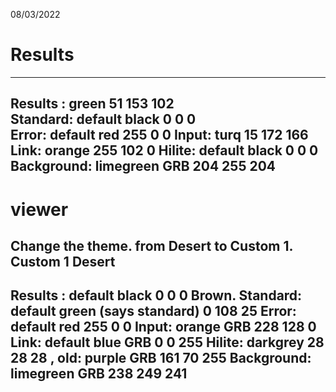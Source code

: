 
08/03/2022

# Results
------------------------------------------------------
 Results :   green 51 153 102         
 Standard:   default black 0 0 0  
 Error:      default red 255 0 0
 Input:      turq 15 172 166 
 Link:       orange 255 102 0
 Hilite:     default black 0 0 0   
 Background: limegreen GRB 204 255 204
------------------------------------------------------


# viewer
Change the theme. from Desert to Custom 1.
            Custom 1                      Desert
------------------------------------------------------
 Results :   default black 0 0 0           Brown.
 Standard:   default green (says standard) 0 108 25
 Error:      default red 255 0 0
 Input:      orange GRB 228 128 0
 Link:       default blue GRB 0 0 255
 Hilite:     darkgrey 28 28 28 , old: purple GRB 161 70 255
 Background: limegreen GRB 238 249 241
------------------------------------------------------

